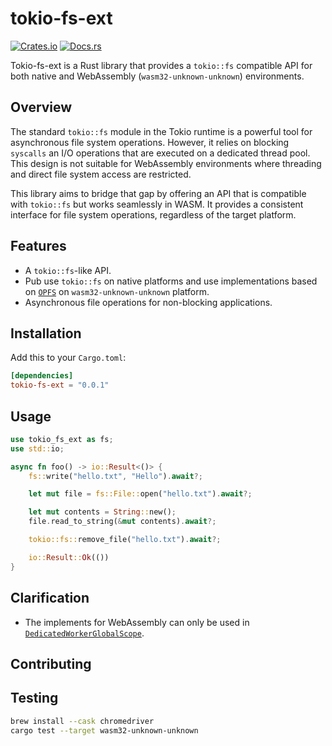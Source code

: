 # tokio-fs-ext

[![Crates.io](https://img.shields.io/crates/v/tokio-fs-ext.svg)](https://crates.io/crates/tokio-fs-ext)
[![Docs.rs](https://docs.rs/tokio-fs-ext/badge.svg)](https://docs.rs/tokio-fs-ext)

Tokio-fs-ext is a Rust library that provides a `tokio::fs` compatible API for both native and WebAssembly (`wasm32-unknown-unknown`) environments.

## Overview

The standard `tokio::fs` module in the Tokio runtime is a powerful tool for asynchronous file system operations. However, it relies on blocking `syscalls` an I/O operations that are executed on a dedicated thread pool. This design is not suitable for WebAssembly environments where threading and direct file system access are restricted.

This library aims to bridge that gap by offering an API that is compatible with `tokio::fs` but works seamlessly in WASM. It provides a consistent interface for file system operations, regardless of the target platform.


## Features

- A `tokio::fs`-like API.
- Pub use `tokio::fs` on native platforms and use implementations based on [`OPFS`](https://developer.mozilla.org/en-US/docs/Web/API/File_System_API/Origin_private_file_system) on `wasm32-unknown-unknown` platform.
- Asynchronous file operations for non-blocking applications.

## Installation

Add this to your `Cargo.toml`:

```toml
[dependencies]
tokio-fs-ext = "0.0.1"
```

## Usage
```rust
use tokio_fs_ext as fs;
use std::io;

async fn foo() -> io::Result<()> {
    fs::write("hello.txt", "Hello").await?;

    let mut file = fs::File::open("hello.txt").await?;

    let mut contents = String::new();
    file.read_to_string(&mut contents).await?;

    tokio::fs::remove_file("hello.txt").await?;

    io::Result::Ok(())
}
```

## Clarification
- The implements for WebAssembly can only be used in [`DedicatedWorkerGlobalScope`](https://developer.mozilla.org/en-US/docs/Web/API/DedicatedWorkerGlobalScope).

## Contributing
## Testing
```bash
brew install --cask chromedriver
cargo test --target wasm32-unknown-unknown
```
